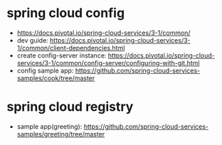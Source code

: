# spring cloud config
- https://docs.pivotal.io/spring-cloud-services/3-1/common/
- dev guide: https://docs.pivotal.io/spring-cloud-services/3-1/common/client-dependencies.html
- create config-server instance: https://docs.pivotal.io/spring-cloud-services/3-1/common/config-server/configuring-with-git.html
- config sample app: https://github.com/spring-cloud-services-samples/cook/tree/master
# spring cloud registry
- sample app(greeting): https://github.com/spring-cloud-services-samples/greeting/tree/master
